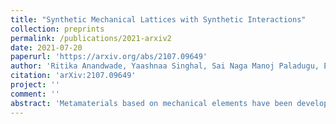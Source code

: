 ```yaml
---
title: "Synthetic Mechanical Lattices with Synthetic Interactions"
collection: preprints
permalink: /publications/2021-arxiv2
date: 2021-07-20
paperurl: 'https://arxiv.org/abs/2107.09649'
author: 'Ritika Anandwade, Yaashnaa Singhal, Sai Naga Manoj Paladugu, Enrico Martello, Michael Castle, Shraddha Agrawal, Ellen Carlson, Cait Battle-McDonald, Tomoki Ozawa, Hannah M. Price, Bryce Gadway'
citation: 'arXiv:2107.09649'
project: ''
comment: ''
abstract: 'Metamaterials based on mechanical elements have been developed over the past decade as a powerful platform for exploring analogs of electron transport in exotic regimes that are hard to produce in real materials. In addition to enabling new physics explorations, such developments promise to advance the control over acoustic and mechanical metamaterials, and consequently to enable new capabilities for controlling the transport of sound and energy. Here, we demonstrate the building blocks of highly tunable mechanical metamaterials based on real-time measurement and feedback of modular mechanical elements. We experimentally engineer synthetic lattice Hamiltonians describing the transport of mechanical energy (phonons) in our mechanical system, with control over local site energies and loss and gain as well as control over the complex hopping between oscillators, including a natural extension to non-reciprocal hopping. Beyond linear terms, we experimentally demonstrate how this measurement-based feedback approach opens the window to independently introducing nonlinear interaction terms. Looking forward, synthetic mechanical lattices open the door to exploring phenomena related to topology, non-Hermiticity, and nonlinear dynamics in non-standard geometries, higher dimensions, and with novel multi-body interactions.'
---
```

